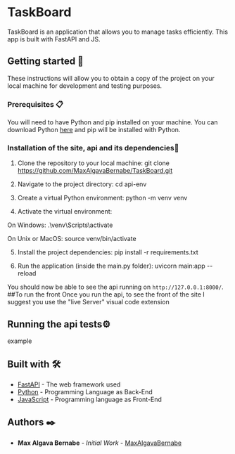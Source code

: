 # TaskBoard

TaskBoard is an application that allows you to manage tasks efficiently. This app is built with FastAPI and JS.

## Getting started 🚀

These instructions will allow you to obtain a copy of the project on your local machine for development and testing purposes.

### Prerequisites 📋

You will need to have Python and pip installed on your machine. You can download Python [here](https://www.python.org/downloads/) and pip will be installed with Python.

### Installation of the site, api and its dependencies🔧

1. Clone the repository to your local machine:
git clone https://github.com/MaxAlgavaBernabe/TaskBoard.git


2. Navigate to the project directory:
cd api-env

3. Create a virtual Python environment:
python -m venv venv


4. Activate the virtual environment:

On Windows:
.\venv\Scripts\activate


On Unix or MacOS:
source venv/bin/activate


5. Install the project dependencies:
pip install -r requirements.txt


6. Run the application (inside the main.py folder):
uvicorn main:app --reload


You should now be able to see the api running on `http://127.0.0.1:8000/`.
##To run the front
Once you run the api, to see the front of the site I suggest you use the "live Server" visual code extension
## Running the api tests⚙️

example


## Built with 🛠️

* [FastAPI](https://fastapi.tiangolo.com/) - The web framework used
* [Python](https://www.python.org/) - Programming Language as Back-End
* [JavaScript](https://developer.mozilla.org/es/docs/Web/JavaScript) - Programming language as Front-End

## Authors ✒️

* **Max Algava Bernabe** - *Initial Work* - [MaxAlgavaBernabe](https://github.com/MaxAlgavaBernabe)
